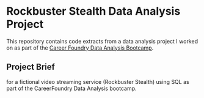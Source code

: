 # Rockbuster Stealth Data Analysis Project
This repository contains code extracts from a data analysis project I worked on as part of the [Career Foundry Data Analysis Bootcamp](https://careerfoundry.com/).

## Project Brief ##
for a fictional video streaming service (Rockbuster Stealth) using SQL as part of the CareerFoundry Data Analysis bootcamp.
